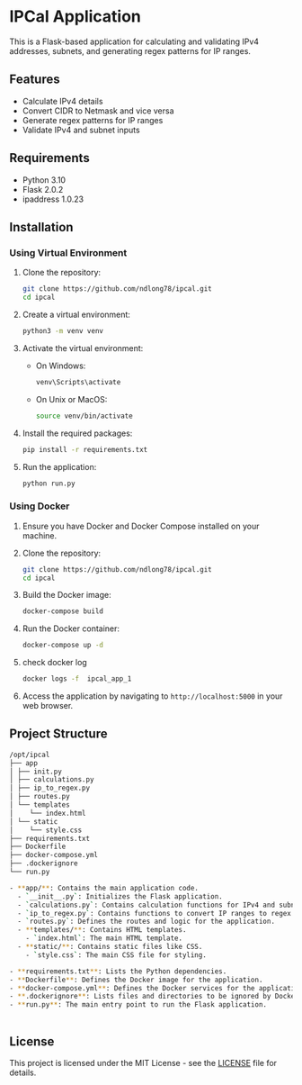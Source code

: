 # IPCal Application

This is a Flask-based application for calculating and validating IPv4 addresses, subnets, and generating regex patterns for IP ranges.

## Features

- Calculate IPv4 details
- Convert CIDR to Netmask and vice versa
- Generate regex patterns for IP ranges
- Validate IPv4 and subnet inputs

## Requirements

- Python 3.10
- Flask 2.0.2
- ipaddress 1.0.23

## Installation

### Using Virtual Environment

1. Clone the repository:
    ```sh
    git clone https://github.com/ndlong78/ipcal.git
    cd ipcal
    ```

2. Create a virtual environment:
    ```sh
    python3 -m venv venv
    ```

3. Activate the virtual environment:

    - On Windows:
        ```sh
        venv\Scripts\activate
        ```

    - On Unix or MacOS:
        ```sh
        source venv/bin/activate
        ```

4. Install the required packages:
    ```sh
    pip install -r requirements.txt
    ```

5. Run the application:
    ```sh
    python run.py
    ```

### Using Docker

1. Ensure you have Docker and Docker Compose installed on your machine.

2. Clone the repository:
    ```sh
    git clone https://github.com/ndlong78/ipcal.git
    cd ipcal
    ```

3. Build the Docker image:
    ```sh
    docker-compose build
    ```

4. Run the Docker container:
    ```sh
    docker-compose up -d
    ```
5. check docker log
    ```sh
    docker logs -f  ipcal_app_1
    ```
6. Access the application by navigating to `http://localhost:5000` in your web browser.

## Project Structure
```sh
/opt/ipcal
├── app
│ ├── init.py
│ ├── calculations.py
│ ├── ip_to_regex.py
│ ├── routes.py
│ └── templates
│    └── index.html
│ └── static
│    └── style.css
├── requirements.txt
├── Dockerfile
├── docker-compose.yml
├── .dockerignore
└── run.py

- **app/**: Contains the main application code.
  - `__init__.py`: Initializes the Flask application.
  - `calculations.py`: Contains calculation functions for IPv4 and subnet details.
  - `ip_to_regex.py`: Contains functions to convert IP ranges to regex patterns.
  - `routes.py`: Defines the routes and logic for the application.
  - **templates/**: Contains HTML templates.
    - `index.html`: The main HTML template.
  - **static/**: Contains static files like CSS.
    - `style.css`: The main CSS file for styling.

- **requirements.txt**: Lists the Python dependencies.
- **Dockerfile**: Defines the Docker image for the application.
- **docker-compose.yml**: Defines the Docker services for the application.
- **.dockerignore**: Lists files and directories to be ignored by Docker.
- **run.py**: The main entry point to run the Flask application.
    
```

## License

This project is licensed under the MIT License - see the [LICENSE](LICENSE) file for details.